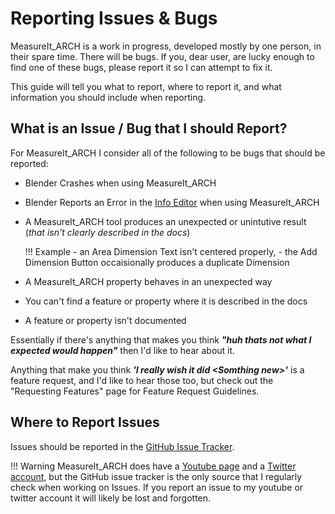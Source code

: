 # Reporting Issues & Bugs

MeasureIt_ARCH is a work in progress, developed mostly by one person, in their spare time. There will be bugs. If you, dear user, are lucky enough to find one of these bugs, please report it so I can attempt to fix it. 

This guide will tell you what to report, where to report it, and what information you should include when reporting.

## What is an Issue / Bug that I should Report?

For MeasureIt_ARCH I consider all of the following to be bugs that should be reported:

- Blender Crashes when using MeasureIt_ARCH
- Blender Reports an Error in the [Info Editor](https://docs.blender.org/manual/en/latest/editors/info_editor.html) when using MeasureIt_ARCH
- A MeasureIt_ARCH tool produces an unexpected or unintutive result (*that isn't clearly described in the docs*) 

    !!! Example
        - an Area Dimension Text isn't centered properly,
        - the Add Dimension Button occaisionally produces a duplicate Dimension

- A MeasureIt_ARCH property behaves in an unexpected way
- You can't find a feature or property where it is described in the docs
- A feature or property isn't documented

Essentially if there's anything that makes you think **_"huh thats not what I expected would happen"_** then I'd like to hear about it.

Anything that make you think **_'I really wish it did <Somthing new\>'_** is a feature request, and I'd like to hear those too, but check out the "Requesting Features" page for Feature Request Guidelines. 

## Where to Report Issues

Issues should be reported in the [GitHub Issue Tracker](https://github.com/kevancress/MeasureIt_ARCH/issues).

!!! Warning
    MeasureIt_ARCH does have a [Youtube page](https://www.youtube.com/c/MeasureItARCH) and a [Twitter account](https://twitter.com/measureit_arch), but the GitHub issue tracker is the only source that I regularly check when working on Issues. If you report an issue to my youtube or twitter account it will likely be lost and forgotten.




